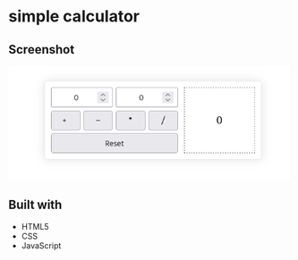# simple calculator

## Screenshot

![](./Screenshots/sc1.png)

## Built with

- HTML5
- CSS
- JavaScript
